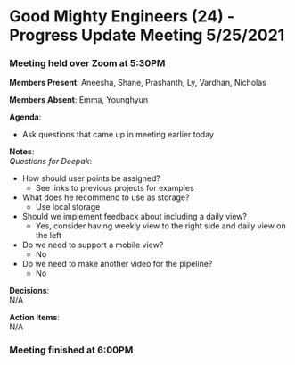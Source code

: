 # Good Mighty Engineers (24) - Progress Update Meeting 5/25/2021

### Meeting held over Zoom at 5:30PM

**Members Present**: Aneesha, Shane, Prashanth, Ly, Vardhan, Nicholas

**Members Absent**: Emma, Younghyun

**Agenda**:
- Ask questions that came up in meeting earlier today

**Notes**:  
*Questions for Deepak*:
- How should user points be assigned?
  - See links to previous projects for examples
- What does he recommend to use as storage?
  - Use local storage
- Should we implement feedback about including a daily view?
  - Yes, consider having weekly view to the right side and daily view on the left
- Do we need to support a mobile view?
  - No
- Do we need to make another video for the pipeline?
  - No

**Decisions**:  
N/A

**Action Items**:  
N/A

### Meeting finished at 6:00PM